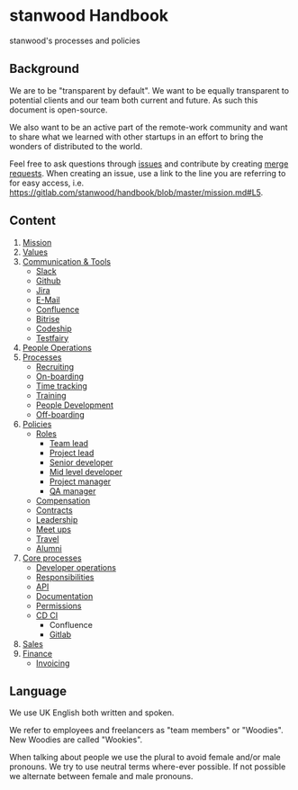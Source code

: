 # stanwood Handbook

stanwood's processes and policies

## Background

We are to be "transparent by default". We want to be equally transparent to potential clients and our team both current and future. As such this document is open-source.

We also want to be an active part of the remote-work community and want to share what we learned with other startups in an effort to bring the wonders of distributed to the world.

Feel free to ask questions through [issues](https://gitlab.com/stanwood/handbook/issues/new) and contribute by creating [merge requests](https://gitlab.com/stanwood/handbook/merge_requests/new). When creating an issue, use a link to the line you are referring to for easy access, i.e. 
https://gitlab.com/stanwood/handbook/blob/master/mission.md#L5.

## Content
1. [Mission](mission.md)
2. [Values](values.md)
3. [Communication & Tools](communication_and_tools)
	- [Slack](communication_and_tools/slack.md)
	- [Github](communication_and_tools/github.md)
	- [Jira](communication_and_tools/jira.md)
	- [E-Mail](communication_and_tools/e_mail.md)
	- [Confluence](communication_and_tools/confluence.md)
	- [Bitrise](communication_and_tools/bitrise.md)
	- [Codeship](communication_and_tools/codeship.md)
	- [Testfairy](communication_and_tools/testfairy.md)
4. [People Operations](people_operations)
5. [Processes](people_operations/processes)
	- [Recruiting](people_operations/processes/recruiting.md)
	- [On-boarding](people_operations/processes/on_boarding.md)
	- [Time tracking](people_operations/processes/time_tracking.md)
	- [Training](people_operations/processes/training.md)
	- [People Development](people_operations/processes/people_development.md)
	- [Off-boarding](people_operations/processes/off_boarding.md)
6. [Policies](people_operations/policies)
	- [Roles](people_operations/policies/roles)
		- [Team lead](people_operations/policies/roles/team_lead.md)
		- [Project lead](people_operations/policies/roles/project_lead.md)
		- [Senior developer](people_operations/policies/roles/senior_developer.md)
		- [Mid level developer](people_operations/policies/roles/mid_level_developer.md)
		- [Project manager](people_operations/policies/roles/project_manager.md)
		- [QA manager](people_operations/policies/roles/qa_manager.md)
	- [Compensation](people_operations/policies/compensation.md)
	- [Contracts](people_operations/policies/contracts.md)
	- [Leadership](people_operations/policies/leadership.md)
	- [Meet ups](people_operations/policies/meet_ups.md)
	- [Travel](people_operations/policies/travel.md)
	- [Alumni](people_operations/policies/alumni.md)
7. [Core processes](core_processes)
	- [Developer operations](core_processes/developer_operations.md)
	- [Responsibilities](core_processes/responsibilities.md)
	- [API](core_procsses/api.md)
	- [Documentation](core_processes/documentatio.mdn)
	- [Permissions](core_processes/permissions.md)
	- [CD CI](core_processes/cdci)
		- Confluence
		- [Gitlab](core_processes/cdci/web_gitlab.md)
6. [Sales](sales)
7. [Finance](finance)
	- [Invoicing](finance/invoicing.md)

## Language

We use UK English both written and spoken. 

We refer to employees and freelancers as "team members" or "Woodies". New Woodies are called "Wookies".

When talking about people we use the plural to avoid female and/or male pronouns. We try to use neutral terms where-ever possible. If not possible we alternate between female and male pronouns. 